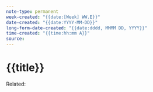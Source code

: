 ```yaml
---
note-type: permanent
week-created: "{{date:[Week] WW.E}}"
date-created: "{{date:YYYY-MM-DD}}"
long-form-date-created: "{{date:dddd, MMMM DD, YYYY}}"
time-created: "{{time:hh:mm A}}"
source:
---
```

# {{title}}

Related:
